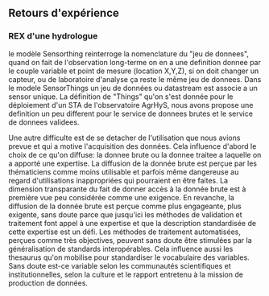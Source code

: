 ## Retours d'expérience
### REX d'une hydrologue

le modèle Sensorthing reinterroge la nomenclature du "jeu de donnees", quand on fait de l'observation long-terme on en a une definition donnee par le couple variable et point de mesure (location X,Y,Z), si on doit changer un capteur, ou de laboratoire d'analyse ça reste le même jeu de donnees. Dans le modele SensorThings un jeu de données ou datastream est associe a un sensor unique. La définition de "Things" qu'on s'est donnée pour le déploiement d'un STA de l'observatoire AgrHyS, nous avons propose une definition un peu different pour le service de donnees brutes et le service de donnees validees. 

Une autre difficulte est de se detacher de l'utilisation que nous avions prevue et qui a motive l'acquisition des données. Cela influence d'abord le choix de ce qu'on diffuse: la donnee brute ou la donnee traitee a laquelle on a apporté une expertise. La diffusion de la donnée brute est perçue par les thématiciens comme moins utilisable et parfois même dangereuse au regard d'utilisations inappropriées qui pourraient en être faites. La dimension transparante du fait de donner accès à la donnée brute est à première vue peu considérée comme une exigence. En revanche, la diffusion de la donnée brute est perçue comme plus engageante, plus exigente, sans doute parce que jusqu'ici les méthodes de validation et traitement font appel à une expertise et que la description standardisée de cette expertise est un défi. Les méthodes de traitement automatisées, perçues comme très objectives, peuvent sans doute être stimulées par la généralisation de standards interopérables. Cela influence aussi les thesaurus qu'on mobilise pour standardiser le vocabulaire des variables. Sans doute est-ce variable selon les communautés scientifiques et institutionnelles, selon la culture et le rapport entretenu à la mission de production de données. 

